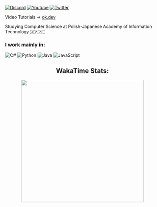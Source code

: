 [![Discord](https://img.shields.io/discord/1010802309078450226.svg?label=&logo=discord&logoColor=ffffff&color=7389D8&labelColor=6A7EC2)](https://discord.gg/P7Z5tDbvwx)
[![Youtube](https://img.shields.io/youtube/channel/subscribers/UCRLlmm4LgVG9L-VTJWG2lJg?style=social)](https://www.youtube.com/@codewithoskar)
[![Twitter](https://img.shields.io/twitter/follow/codewithoskar?label=Twitter&style=social)](https://twitter.com/codewithoskar)

 Video Tutorials -> [ok.dev](https://www.youtube.com/channel/UCRLlmm4LgVG9L-VTJWG2lJg)

Studying Computer Science at Polish-Japanese Academy of Information Technology 🇯🇵🇵🇱

### I work mainly in:
![C#](https://img.shields.io/badge/c%23-%23239120.svg?style=for-the-badge&logo=csharp&logoColor=white)
![Python](https://img.shields.io/badge/python-3670A0?style=for-the-badge&logo=python&logoColor=ffdd54)
![Java](https://img.shields.io/badge/java-%23ED8B00.svg?style=for-the-badge&logo=openjdk&logoColor=white)
![JavaScript](https://img.shields.io/badge/javascript-%23323330.svg?style=for-the-badge&logo=javascript&logoColor=%23F7DF1E)

<h2 align="center"> WakaTime Stats: </h2>
<p align="center">
  <img src="https://wakatime.com/share/@c48108c0-dd21-4265-995a-32d28034e2fc/55d7facd-2e69-4a18-bb86-9a14b892524c.svg" height="400">
</p>
